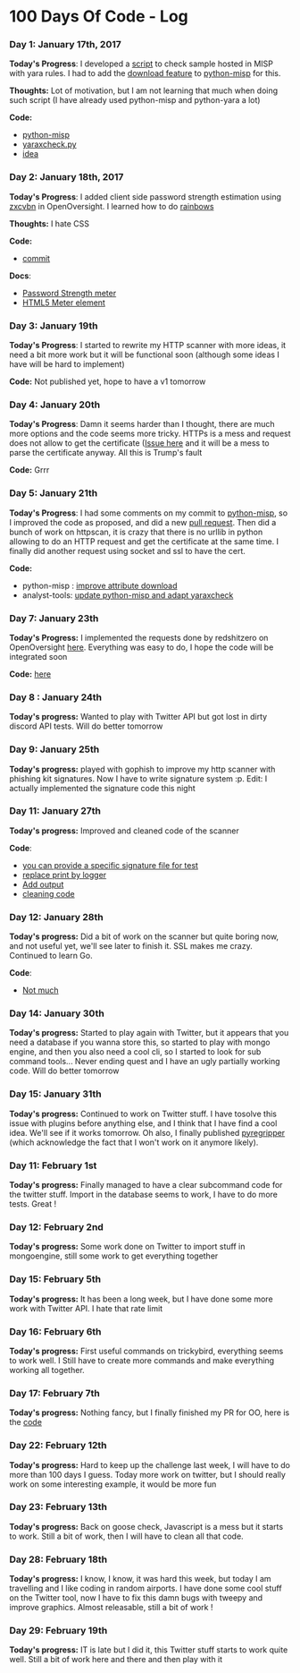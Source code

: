 # 100 Days Of Code - Log

### Day 1: January 17th, 2017

**Today's Progress**: I developed a [script](https://github.com/Te-k/analyst-scripts/blob/master/misp/yaraxcheck.py) to check sample hosted in MISP with yara rules. I had to add the [download feature](https://github.com/Te-k/python-misp/commit/dd7e56e2bb612618d0d74f27241c36e3180e1674) to [python-misp](https://github.com/nbareil/python-misp) for this.

**Thoughts:** Lot of motivation, but I am not learning that much when doing such script (I have already used python-misp and python-yara a lot)

**Code:**

* [python-misp](https://github.com/Te-k/python-misp)
* [yaraxcheck.py](https://github.com/Te-k/analyst-scripts/blob/master/misp/yaraxcheck.py)
* [idea](https://github.com/Yara-Rules/rules/issues/152)

### Day 2: January 18th, 2017

**Today's Progress**: I added client side password strength estimation using [zxcvbn](https://github.com/dropbox/zxcvbn) in OpenOversight. I learned how to do [rainbows](https://jsfiddle.net/oLz2hgxp/)

**Thoughts:** I hate CSS

**Code:**

* [commit](https://github.com/Te-k/OpenOversight/commit/0b3f17ededcb0d223a160bdbad67f03e4d2909be)

**Docs**:

* [Password Strength meter](https://css-tricks.com/password-strength-meter/)
* [HTML5 Meter element](https://css-tricks.com/html5-meter-element/)

### Day 3: January 19th

**Today's Progress**: I started to rewrite my HTTP scanner with more ideas, it need a bit more work but it will be functional soon (although some ideas I have will be hard to implement)

**Code:** Not published yet, hope to have a v1 tomorrow

### Day 4: January 20th

**Today's Progress**: Damn it seems harder than I thought, there are much more options and the code seems more tricky. HTTPs is a mess and request does not allow to get the certificate ([Issue here](https://github.com/kennethreitz/requests/issues/3826) and it will be a mess to parse the certificate anyway. All this is Trump's fault

**Code:** Grrr

### Day 5: January 21th

**Today's Progress**: I had some comments on my commit to [python-misp](https://github.com/nbareil/python-misp/pull/4#discussion_r97195404), so I improved the code as proposed, and did a new [pull request](https://github.com/nbareil/python-misp/pull/5). Then did a bunch of work on httpscan, it is crazy that there is no urllib in python allowing to do an HTTP request and get the certificate at the same time. I finally did another request using socket and ssl to have the cert.

**Code:**

* python-misp : [improve attribute download](https://github.com/Te-k/python-misp/commit/73cf9657bef2c13cc3a7215caffa5098fe187769)
* analyst-tools: [update python-misp and adapt yaraxcheck](https://github.com/Te-k/analyst-scripts/commit/697aff90cdb68210e55665ea6a311ba6ca9f4091)

### Day 7: January 23th

**Today's Progress:** I implemented the requests done by redshitzero on OpenOversight [here](https://github.com/lucyparsons/OpenOversight/pull/168). Everything was easy to do, I hope the code will be integrated soon

**Code:** [here](https://github.com/lucyparsons/OpenOversight/pull/168/commits/58679fb7efd952de4838ac0a468ff9a82ecdae0b)

### Day 8 : January 24th

**Today's progress:** Wanted to play with Twitter API but got lost in dirty discord API tests. Will do better tomorrow

### Day 9: January 25th

**Today's progress:** played with gophish to improve my http scanner with phishing kit signatures. Now I have to write signature system :p. Edit: I actually implemented the signature code this night

### Day 11: January 27th

**Today's progress:** Improved and cleaned code of the scanner

**Code**:

* [you can provide a specific signature file for test](https://github.com/Te-k/analyst-scripts/commit/f0ac6efdfff1abf83dd7a5f41c2bc4a22500bce6)
* [replace print by logger](https://github.com/Te-k/analyst-scripts/commit/5770cf0af71393ae3fb901eee01704e5be84e5e0)
* [Add output](https://github.com/Te-k/analyst-scripts/commit/a5e6aa84c12b7b2864e800048b4f2b1fde54abef)
* [cleaning code](https://github.com/Te-k/analyst-scripts/commit/01d21c9e62acd6f41421545a210fd82524a4be0c)

### Day 12: January 28th

**Today's progress:** Did a bit of work on the scanner but quite boring now, and not useful yet, we'll see later to finish it. SSL makes me crazy. Continued to learn Go.

**Code**:

* [Not much](https://github.com/Te-k/analyst-scripts/commit/81c0c83b345191c05928ed1824e0de0424f51ab4)

### Day 14: January 30th

**Today's progress:** Started to play again with Twitter, but it appears that you need a database if you wanna store this, so started to play with mongo engine, and then you also need a cool cli, so I started to look for sub command tools... Never ending quest and I have an ugly partially working code. Will do better tomorrow

### Day 15: January 31th

**Today's progress:** Continued to work on Twitter stuff. I have tosolve this issue with plugins before anything else, and I think that I have find a cool idea. We'll see if it works tomorrow. Oh also, I finally published [pyregripper](https://github.com/Te-k/pyregripper) (which acknowledge the fact that I won't work on it anymore likely).

### Day 11: February 1st

**Today's progress:** Finally managed to have a clear subcommand code for the twitter stuff. Import in the database seems to work, I have to do more tests. Great !

### Day 12: February 2nd

**Today's progress:** Some work done on Twitter to import stuff in mongoengine, still some work to get everything together

### Day 15: February 5th

**Today's progress:** It has been a long week, but I have done some more work with Twitter API. I hate that rate limit

### Day 16: February 6th

**Today's progress:** First useful commands on trickybird, everything seems to work well. I Still have to create more commands and make everything working all together.

### Day 17: February 7th

**Today's progress:** Nothing fancy, but I finally finished my PR for OO, here is the [code](https://github.com/Te-k/OpenOversight/commit/cfa39cb9f58362b4c947d973102a9231aadec9fe)

### Day 22: February 12th

**Today's progress:** Hard to keep up the challenge last week, I will have to do more than 100 days I guess. Today more work on twitter, but I should really work on some interesting example, it would be more fun

### Day 23: February 13th

**Today's progress:** Back on goose check, Javascript is a mess but it starts to work. Still a bit of work, then I will have to clean all that code.

### Day 28: February 18th

**Today's progress:** I know, I know, it was hard this week, but today I am travelling and I like coding in random airports. I have done some cool stuff on the Twitter tool, now I have to fix this damn bugs with tweepy and improve graphics. Almost releasable, still a bit of work !

### Day 29: February 19th

**Today's progress:** IT is late but I did it, this Twitter stuff starts to work quite well. Still a bit of work here and there and then play with it
